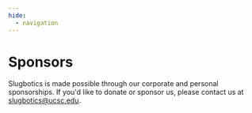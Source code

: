 ```yaml
---
hide:
  - navigation
---
```


# Sponsors

Slugbotics is made possible through our corporate and personal sponsorships. If
you'd like to donate or sponsor us, please contact us at
[slugbotics@ucsc.edu](mailto:slugbotics.ucsc.edu).
